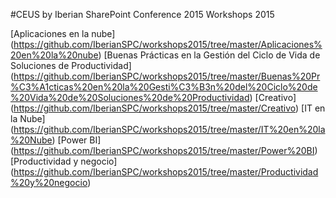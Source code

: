 #CEUS by Iberian SharePoint Conference 2015
Workshops 2015

[Aplicaciones en la nube] (https://github.com/IberianSPC/workshops2015/tree/master/Aplicaciones%20en%20la%20nube)
[Buenas Prácticas en la Gestión del Ciclo de Vida de Soluciones de Productividad] (https://github.com/IberianSPC/workshops2015/tree/master/Buenas%20Pr%C3%A1cticas%20en%20la%20Gesti%C3%B3n%20del%20Ciclo%20de%20Vida%20de%20Soluciones%20de%20Productividad)
[Creativo] (https://github.com/IberianSPC/workshops2015/tree/master/Creativo)
[IT en la Nube] (https://github.com/IberianSPC/workshops2015/tree/master/IT%20en%20la%20Nube) 
[Power BI] (https://github.com/IberianSPC/workshops2015/tree/master/Power%20BI)
[Productividad y negocio] (https://github.com/IberianSPC/workshops2015/tree/master/Productividad%20y%20negocio) 